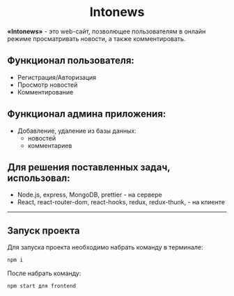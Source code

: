 <h1 align="center"> Intonews </h1>

**«Intonews»** - это web-сайт, позволющее пользователям в онлайн режиме просматривать новости, а также комментировать. 

##  Функционал пользователя:

- Регистрация/Авторизация
- Просмотр новостей
- Комментирование

##  Функционал админа приложения:

- Добавление, удаление из базы данных:
  * новостей
  * комментариев

## Для решения поставленных задач, использовал:

- Node.js, express, MongoDB, prettier - на сервере
- React, react-router-dom, react-hooks, redux, redux-thunk, - на клиенте

---

## Запуск проекта

Для запуска проекта необходимо набрать команду в терминале:

```javascript
npm i
```

После набрать команду:

```javascript
npm start для frontend
```
